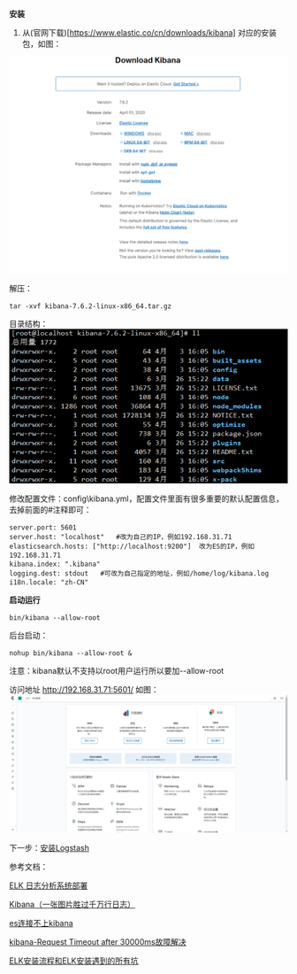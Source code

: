 **安装**

1. 从(官网下载)[https://www.elastic.co/cn/downloads/kibana] 对应的安装包，如图：

![下载安装包](image/20200403160323.png)

解压：
```
tar -xvf kibana-7.6.2-linux-x86_64.tar.gz 
```
目录结构：
![目录结构](image/20200403160540.png)

修改配置文件：config\kibana.yml，配置文件里面有很多重要的默认配置信息，去掉前面的#注释即可：
```
server.port: 5601
server.host: "localhost"   #改为自己的IP，例如192.168.31.71
elasticsearch.hosts: ["http://localhost:9200"]  改为ES的IP，例如192.168.31.71
kibana.index: ".kibana"
logging.dest: stdout   #可改为自己指定的地址，例如/home/log/kibana.log
i18n.locale: "zh-CN"
```

**启动运行**

```
bin/kibana --allow-root
```
后台启动：
```
nohup bin/kibana --allow-root &
```
注意：kibana默认不支持以root用户运行所以要加--allow-root

访问地址 http://192.168.31.71:5601/ 如图：
![控制台](image/20200403165627.png)

下一步：[安装Logstash](install-logstash.md)

参考文档：

[ELK 日志分析系统部署](https://blog.csdn.net/zjcjava/article/details/98851573)

[Kibana（一张图片胜过千万行日志）](https://www.cnblogs.com/cjsblog/p/9476813.html)

[es连接不上kibana](https://elasticsearch.cn/question/2144)

[kibana-Request Timeout after 30000ms故障解决](https://www.cnblogs.com/happy-king/p/9597608.html)

[ELK安装流程和ELK安装遇到的所有坑](https://blog.csdn.net/yybk426/article/details/80090238)
